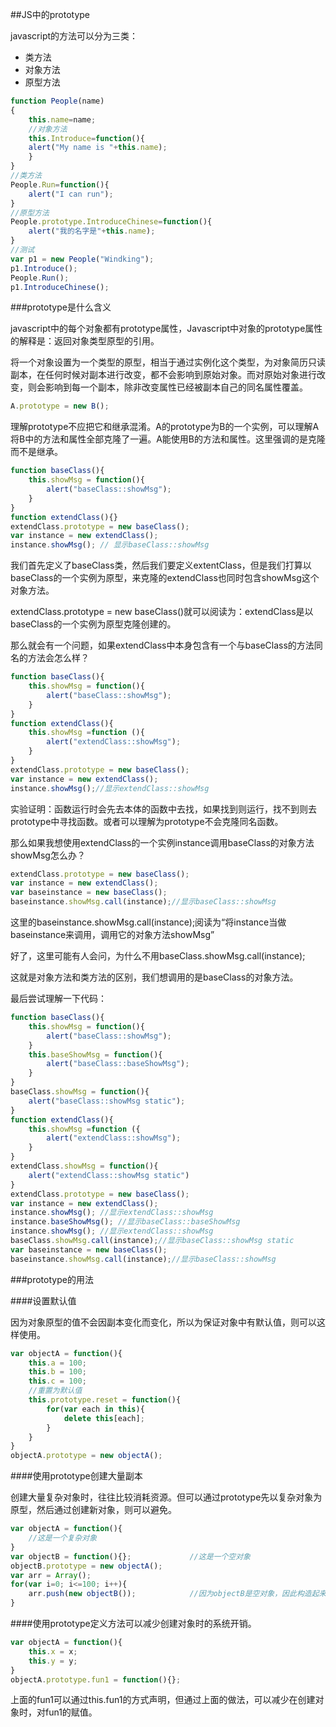 ##JS中的prototype

javascript的方法可以分为三类：

- 类方法
- 对象方法
- 原型方法

```javascript
function People(name)
{
    this.name=name;
    //对象方法
    this.Introduce=function(){
    alert("My name is "+this.name);
    }
}
//类方法
People.Run=function(){
    alert("I can run");
}
//原型方法
People.prototype.IntroduceChinese=function(){
    alert("我的名字是"+this.name);
}
//测试
var p1 = new People("Windking");
p1.Introduce();
People.Run();
p1.IntroduceChinese(); 
```

###prototype是什么含义

javascript中的每个对象都有prototype属性，Javascript中对象的prototype属性的解释是：返回对象类型原型的引用。

将一个对象设置为一个类型的原型，相当于通过实例化这个类型，为对象简历只读副本，在任何时候对副本进行改变，都不会影响到原始对象。而对原始对象进行改变，则会影响到每一个副本，除非改变属性已经被副本自己的同名属性覆盖。

```javascript
A.prototype = new B(); 
```

理解prototype不应把它和继承混淆。A的prototype为B的一个实例，可以理解A将B中的方法和属性全部克隆了一遍。A能使用B的方法和属性。这里强调的是克隆而不是继承。

```javascript
function baseClass(){
    this.showMsg = function(){
        alert("baseClass::showMsg");   
    }
}
function extendClass(){}
extendClass.prototype = new baseClass();
var instance = new extendClass();
instance.showMsg(); // 显示baseClass::showMsg
```

我们首先定义了baseClass类，然后我们要定义extentClass，但是我们打算以baseClass的一个实例为原型，来克隆的extendClass也同时包含showMsg这个对象方法。

extendClass.prototype = new baseClass()就可以阅读为：extendClass是以baseClass的一个实例为原型克隆创建的。

那么就会有一个问题，如果extendClass中本身包含有一个与baseClass的方法同名的方法会怎么样？

```javascript
function baseClass(){
    this.showMsg = function(){
        alert("baseClass::showMsg");   
    }
}
function extendClass(){
    this.showMsg =function (){
        alert("extendClass::showMsg");
    }
}
extendClass.prototype = new baseClass();
var instance = new extendClass();
instance.showMsg();//显示extendClass::showMsg
```

实验证明：函数运行时会先去本体的函数中去找，如果找到则运行，找不到则去prototype中寻找函数。或者可以理解为prototype不会克隆同名函数。

那么如果我想使用extendClass的一个实例instance调用baseClass的对象方法showMsg怎么办？

```javascript
extendClass.prototype = new baseClass();
var instance = new extendClass();
var baseinstance = new baseClass();
baseinstance.showMsg.call(instance);//显示baseClass::showMsg
```

这里的baseinstance.showMsg.call(instance);阅读为“将instance当做baseinstance来调用，调用它的对象方法showMsg”

好了，这里可能有人会问，为什么不用baseClass.showMsg.call(instance);

这就是对象方法和类方法的区别，我们想调用的是baseClass的对象方法。

最后尝试理解一下代码：

```javascript
function baseClass(){
    this.showMsg = function(){
        alert("baseClass::showMsg");   
    }
    this.baseShowMsg = function(){
        alert("baseClass::baseShowMsg");
    }
}
baseClass.showMsg = function(){
    alert("baseClass::showMsg static");
}
function extendClass(){
    this.showMsg =function ({
        alert("extendClass::showMsg");
    }
}
extendClass.showMsg = function(){
    alert("extendClass::showMsg static")
}
extendClass.prototype = new baseClass();
var instance = new extendClass();
instance.showMsg(); //显示extendClass::showMsg
instance.baseShowMsg(); //显示baseClass::baseShowMsg
instance.showMsg(); //显示extendClass::showMsg
baseClass.showMsg.call(instance);//显示baseClass::showMsg static
var baseinstance = new baseClass();
baseinstance.showMsg.call(instance);//显示baseClass::showMsg
```

###prototype的用法

####设置默认值

因为对象原型的值不会因副本变化而变化，所以为保证对象中有默认值，则可以这样使用。

```javascript
var objectA = function(){
    this.a = 100;
    this.b = 100;
    this.c = 100;
    //重置为默认值
    this.prototype.reset = function(){
        for(var each in this){
            delete this[each];
        }
    }
}
objectA.prototype = new objectA();
```

####使用prototype创建大量副本

创建大量复杂对象时，往往比较消耗资源。但可以通过prototype先以复杂对象为原型，然后通过创建新对象，则可以避免。

```javascript
var objectA = function(){
    //这是一个复杂对象
}
var objectB = function(){};             //这是一个空对象
objectB.prototype = new objectA();
var arr = Array();
for(var i=0; i<=100; i++){
    arr.push(new objectB());            //因为objectB是空对象，因此构造起来更加快。
}
```

####使用prototype定义方法可以减少创建对象时的系统开销。

```javascript
var objectA = function(){
    this.x = x;
    this.y = y;
}
objectA.prototype.fun1 = function(){};
```

上面的fun1可以通过this.fun1的方式声明，但通过上面的做法，可以减少在创建对象时，对fun1的赋值。